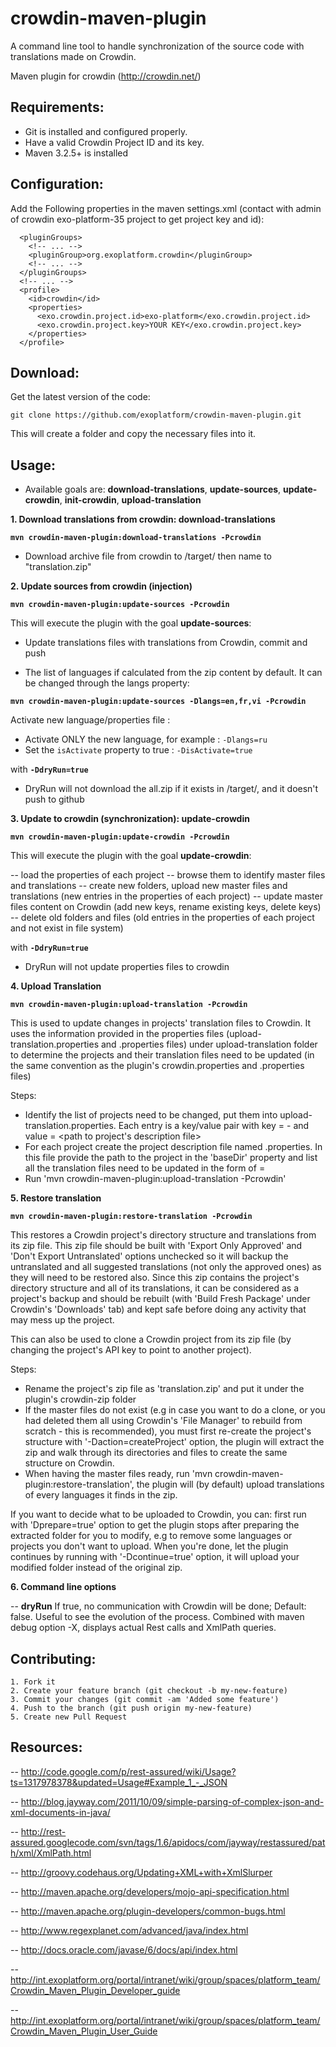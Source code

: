 crowdin-maven-plugin
====================
A command line tool to handle synchronization of the source code with translations made on Crowdin.

Maven plugin for crowdin (http://crowdin.net/)


Requirements:
-------------

* Git is installed and configured properly.
* Have a valid Crowdin Project ID and its key.
* Maven 3.2.5+ is installed

Configuration:
--------------

Add the Following properties in the maven settings.xml (contact with admin of crowdin exo-platform-35 project to get project key and id):
```
  <pluginGroups>
    <!-- ... -->
    <pluginGroup>org.exoplatform.crowdin</pluginGroup>
    <!-- ... -->
  </pluginGroups>
  <!-- ... -->
  <profile>
    <id>crowdin</id>
    <properties>
      <exo.crowdin.project.id>exo-platform</exo.crowdin.project.id>
      <exo.crowdin.project.key>YOUR KEY</exo.crowdin.project.key> 
    </properties>
  </profile>
```

Download:
---------

Get the latest version of the code:

    git clone https://github.com/exoplatform/crowdin-maven-plugin.git

This will create a folder and copy the necessary files into it.

Usage:
------


- Available goals are: **download-translations**, **update-sources**, **update-crowdin**, **init-crowdin**, **upload-translation**

**1\. Download translations from crowdin: download-translations**

**`mvn crowdin-maven-plugin:download-translations -Pcrowdin`**

- Download archive file from crowdin to /target/ then name to "translation.zip"

**2\. Update sources from crowdin (injection)**

**`mvn crowdin-maven-plugin:update-sources -Pcrowdin`**

This will execute the plugin with the goal **update-sources**:

- Update translations files with translations from Crowdin, commit and push

- The list of languages if calculated from the zip content by default. It can be changed through the langs property:

**`mvn crowdin-maven-plugin:update-sources -Dlangs=en,fr,vi -Pcrowdin`**

Activate new language/properties file :

- Activate ONLY the new language, for example : `-Dlangs=ru`
- Set the `isActivate` property to true : `-DisActivate=true` 

with **`-DdryRun=true`**

- DryRun will not download the all.zip if it exists in /target/, and it doesn't push to github


**3\. Update to crowdin (synchronization): update-crowdin**

**`mvn crowdin-maven-plugin:update-crowdin -Pcrowdin`**

This will execute the plugin with the goal **update-crowdin**:

-- load the properties of each project
-- browse them to identify master files and translations
-- create new folders, upload new master files and translations (new entries in the properties of each project)
-- update master files content on Crowdin (add new keys, rename existing keys, delete keys)
-- delete old folders and files (old entries in the properties of each project and not exist in file system)

with **`-DdryRun=true`**

- DryRun will not update properties files to crowdin

**4\. Upload Translation**

**`mvn crowdin-maven-plugin:upload-translation -Pcrowdin`**

This is used to update changes in projects' translation files to Crowdin. It uses the information provided in the properties files (upload-translation.properties and <exo-project>.properties files) under upload-translation folder to determine the projects and their translation files need to be updated (in the same convention as the plugin's crowdin.properties and <exo-project>.properties files) 

Steps:

* Identify the list of projects need to be changed, put them into upload-translation.properties. Each entry is a key/value pair with key = <project name>-<version> and value = <path to project's description file>
* For each project create the project description file named <project>.properties. In this file provide the path to the project in the 'baseDir' property and list all the translation files need to be updated in the form of <path in Crowdin>=<path in source code>
* Run 'mvn crowdin-maven-plugin:upload-translation -Pcrowdin'

**5\. Restore translation**

**`mvn crowdin-maven-plugin:restore-translation -Pcrowdin`**

This restores a Crowdin project's directory structure and translations from its zip file. This zip file should be built with 'Export Only Approved' and 'Don't Export Untranslated' options unchecked so it will backup the untranslated and all suggested translations (not only the approved ones) as they will need to be restored also. Since this zip contains the project's directory structure and all of its translations, it can be considered as a project's backup and should be rebuilt (with 'Build Fresh Package' under Crowdin's 'Downloads' tab) and kept safe before doing any activity that may mess up the project.

This can also be used to clone a Crowdin project from its zip file (by changing the project's API key to point to another project). 

Steps:

* Rename the project's zip file as 'translation.zip' and put it under the plugin's crowdin-zip folder
* If the master files do not exist (e.g in case you want to do a clone, or you had deleted them all using Crowdin's 'File Manager' to rebuild from scratch - this is recommended), you must first re-create the project's structure with '-Daction=createProject' option, the plugin will extract the zip and walk through its directories and files to create the same structure on Crowdin.
* When having the master files ready, run 'mvn crowdin-maven-plugin:restore-translation', the plugin will (by default) upload translations of every languages it finds in the zip.

If you want to decide what to be uploaded to Crowdin, you can: first run with 'Dprepare=true' option to get the plugin stops after preparing the extracted folder for you to modify, e.g to remove some languages or projects you don't want to upload. When you're done, let the plugin continues by running with '-Dcontinue=true' option, it will upload your modified folder instead of the original zip. 

**6\. Command line options**

-- **dryRun**
   If true, no communication with Crowdin will be done; Default: false.
   Useful to see the evolution of the process. Combined with maven debug option -X, displays actual Rest calls and XmlPath queries.

Contributing:
-------------
    1. Fork it
    2. Create your feature branch (git checkout -b my-new-feature)
    3. Commit your changes (git commit -am 'Added some feature')
    4. Push to the branch (git push origin my-new-feature)
    5. Create new Pull Request

Resources:
----------

-- http://code.google.com/p/rest-assured/wiki/Usage?ts=1317978378&updated=Usage#Example_1_-_JSON

-- http://blog.jayway.com/2011/10/09/simple-parsing-of-complex-json-and-xml-documents-in-java/

-- http://rest-assured.googlecode.com/svn/tags/1.6/apidocs/com/jayway/restassured/path/xml/XmlPath.html

-- http://groovy.codehaus.org/Updating+XML+with+XmlSlurper

-- http://maven.apache.org/developers/mojo-api-specification.html

-- http://maven.apache.org/plugin-developers/common-bugs.html

-- http://www.regexplanet.com/advanced/java/index.html

-- http://docs.oracle.com/javase/6/docs/api/index.html

-- http://int.exoplatform.org/portal/intranet/wiki/group/spaces/platform_team/Crowdin_Maven_Plugin_Developer_guide

-- http://int.exoplatform.org/portal/intranet/wiki/group/spaces/platform_team/Crowdin_Maven_Plugin_User_Guide

